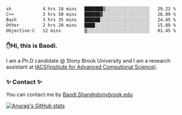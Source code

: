 <!--START_SECTION:waka-->

```txt
sh            4 hrs 18 mins   ███████▒░░░░░░░░░░░░░░░░░   29.22 %
C++           3 hrs 50 mins   ██████▓░░░░░░░░░░░░░░░░░░   26.09 %
Bash          3 hrs 35 mins   ██████░░░░░░░░░░░░░░░░░░░   24.45 %
Other         2 hrs 20 mins   ████░░░░░░░░░░░░░░░░░░░░░   15.89 %
Objective-C   12 mins         ▒░░░░░░░░░░░░░░░░░░░░░░░░   01.45 %
```

<!--END_SECTION:waka-->

### ✋Hi, this is Baodi. 

I am a Ph.D candidate @ Stony Brook University and I am a research assistant at [IACS(Insitiute for Advanced Computional Science)](https://iacs.stonybrook.edu/).

### ✨ Contact ✨

You can contact me by [Baodi.Shan@stonybrook.edu](mailto:Baodi.Shan@stonybrook.edu)

[![Anurag's GitHub stats](https://github-readme-stats.vercel.app/api?username=lwshanbd&theme=jolly&show_icons=true&count_private=true&include_all_commits=true)](https://github.com/anuraghazra/github-readme-stats)



<!--
**lwshanbd/lwshanbd** is a ✨ _special_ ✨ repository because its `README.md` (this file) appears on your GitHub profile.

Here are some ideas to get you started:

- 🔭 I’m currently working on ...
- 🌱 I’m currently learning ...
- 👯 I’m looking to collaborate on ...
- 🤔 I’m looking for help with ...
- 💬 Ask me about ...
- 📫 How to reach me: ...
- 😄 Pronouns: ...
- ⚡ Fun fact: ...
-->
